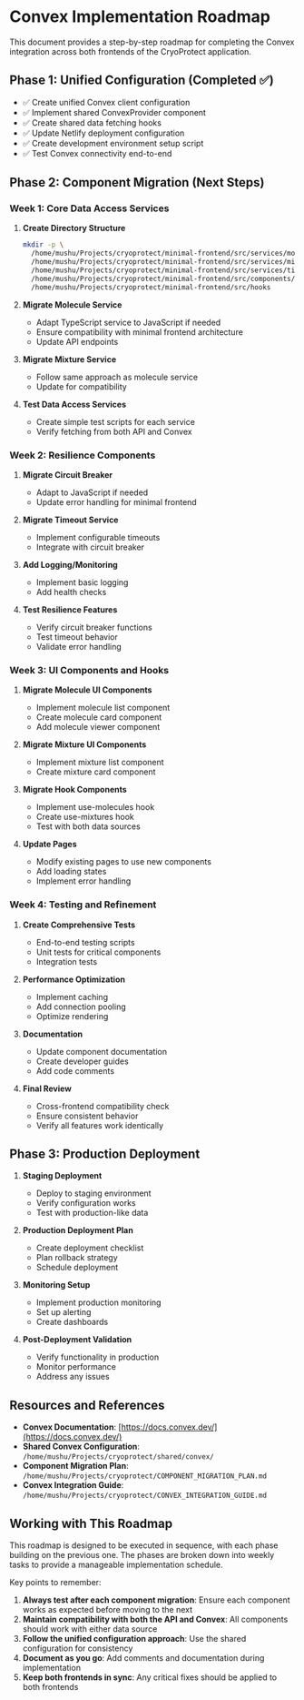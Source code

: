 # Convex Implementation Roadmap

This document provides a step-by-step roadmap for completing the Convex integration across both frontends of the CryoProtect application.

## Phase 1: Unified Configuration (Completed ✅)

- ✅ Create unified Convex client configuration
- ✅ Implement shared ConvexProvider component
- ✅ Create shared data fetching hooks
- ✅ Update Netlify deployment configuration
- ✅ Create development environment setup script
- ✅ Test Convex connectivity end-to-end

## Phase 2: Component Migration (Next Steps)

### Week 1: Core Data Access Services

1. **Create Directory Structure**
   ```bash
   mkdir -p \
     /home/mushu/Projects/cryoprotect/minimal-frontend/src/services/molecules \
     /home/mushu/Projects/cryoprotect/minimal-frontend/src/services/mixtures \
     /home/mushu/Projects/cryoprotect/minimal-frontend/src/services/timeout \
     /home/mushu/Projects/cryoprotect/minimal-frontend/src/components/circuit-breaker \
     /home/mushu/Projects/cryoprotect/minimal-frontend/src/hooks
   ```

2. **Migrate Molecule Service**
   - Adapt TypeScript service to JavaScript if needed
   - Ensure compatibility with minimal frontend architecture
   - Update API endpoints

3. **Migrate Mixture Service**
   - Follow same approach as molecule service
   - Update for compatibility

4. **Test Data Access Services**
   - Create simple test scripts for each service
   - Verify fetching from both API and Convex

### Week 2: Resilience Components

1. **Migrate Circuit Breaker**
   - Adapt to JavaScript if needed
   - Update error handling for minimal frontend

2. **Migrate Timeout Service**
   - Implement configurable timeouts
   - Integrate with circuit breaker

3. **Add Logging/Monitoring**
   - Implement basic logging
   - Add health checks

4. **Test Resilience Features**
   - Verify circuit breaker functions
   - Test timeout behavior
   - Validate error handling

### Week 3: UI Components and Hooks

1. **Migrate Molecule UI Components**
   - Implement molecule list component
   - Create molecule card component
   - Add molecule viewer component

2. **Migrate Mixture UI Components**
   - Implement mixture list component
   - Create mixture card component

3. **Migrate Hook Components**
   - Implement use-molecules hook
   - Create use-mixtures hook
   - Test with both data sources

4. **Update Pages**
   - Modify existing pages to use new components
   - Add loading states
   - Implement error handling

### Week 4: Testing and Refinement

1. **Create Comprehensive Tests**
   - End-to-end testing scripts
   - Unit tests for critical components
   - Integration tests

2. **Performance Optimization**
   - Implement caching
   - Add connection pooling
   - Optimize rendering

3. **Documentation**
   - Update component documentation
   - Create developer guides
   - Add code comments

4. **Final Review**
   - Cross-frontend compatibility check
   - Ensure consistent behavior
   - Verify all features work identically

## Phase 3: Production Deployment

1. **Staging Deployment**
   - Deploy to staging environment
   - Verify configuration works
   - Test with production-like data

2. **Production Deployment Plan**
   - Create deployment checklist
   - Plan rollback strategy
   - Schedule deployment

3. **Monitoring Setup**
   - Implement production monitoring
   - Set up alerting
   - Create dashboards

4. **Post-Deployment Validation**
   - Verify functionality in production
   - Monitor performance
   - Address any issues

## Resources and References

- **Convex Documentation**: [https://docs.convex.dev/](https://docs.convex.dev/)
- **Shared Convex Configuration**: `/home/mushu/Projects/cryoprotect/shared/convex/`
- **Component Migration Plan**: `/home/mushu/Projects/cryoprotect/COMPONENT_MIGRATION_PLAN.md`
- **Convex Integration Guide**: `/home/mushu/Projects/cryoprotect/CONVEX_INTEGRATION_GUIDE.md`

## Working with This Roadmap

This roadmap is designed to be executed in sequence, with each phase building on the previous one. The phases are broken down into weekly tasks to provide a manageable implementation schedule.

Key points to remember:

1. **Always test after each component migration**: Ensure each component works as expected before moving to the next
2. **Maintain compatibility with both the API and Convex**: All components should work with either data source
3. **Follow the unified configuration approach**: Use the shared configuration for consistency
4. **Document as you go**: Add comments and documentation during implementation
5. **Keep both frontends in sync**: Any critical fixes should be applied to both frontends